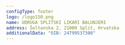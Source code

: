 ```yaml
---
configType: footer
logo: /logo150.png
name: UDRUGA SPLITSKI LIKARI BALUNJERI
address: Šoltanska 2, 21000 Split, Hrvatska
additionalData: "OIB: 24799537308"
---
```

